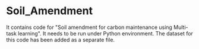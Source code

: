# Soil_Amendment
It contains code for "Soil amendment for carbon maintenance using Multi-task learning". It needs to be run under Python environment. The dataset for this code has been added as a separate file.
